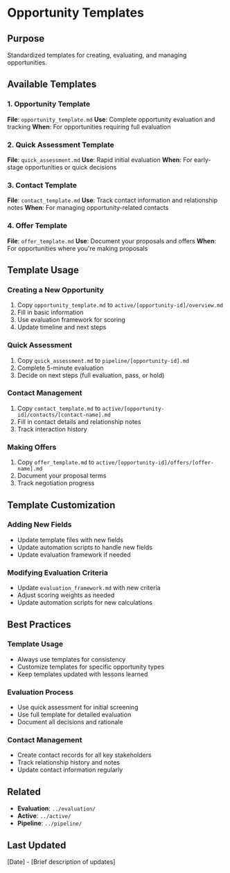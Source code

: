 # Opportunity Templates

## Purpose
Standardized templates for creating, evaluating, and managing opportunities.

## Available Templates

### 1. Opportunity Template
**File**: `opportunity_template.md`
**Use**: Complete opportunity evaluation and tracking
**When**: For opportunities requiring full evaluation

### 2. Quick Assessment Template
**File**: `quick_assessment.md`
**Use**: Rapid initial evaluation
**When**: For early-stage opportunities or quick decisions

### 3. Contact Template
**File**: `contact_template.md`
**Use**: Track contact information and relationship notes
**When**: For managing opportunity-related contacts

### 4. Offer Template
**File**: `offer_template.md`
**Use**: Document your proposals and offers
**When**: For opportunities where you're making proposals

## Template Usage

### Creating a New Opportunity
1. Copy `opportunity_template.md` to `active/[opportunity-id]/overview.md`
2. Fill in basic information
3. Use evaluation framework for scoring
4. Update timeline and next steps

### Quick Assessment
1. Copy `quick_assessment.md` to `pipeline/[opportunity-id].md`
2. Complete 5-minute evaluation
3. Decide on next steps (full evaluation, pass, or hold)

### Contact Management
1. Copy `contact_template.md` to `active/[opportunity-id]/contacts/[contact-name].md`
2. Fill in contact details and relationship notes
3. Track interaction history

### Making Offers
1. Copy `offer_template.md` to `active/[opportunity-id]/offers/[offer-name].md`
2. Document your proposal terms
3. Track negotiation progress

## Template Customization

### Adding New Fields
- Update template files with new fields
- Update automation scripts to handle new fields
- Update evaluation framework if needed

### Modifying Evaluation Criteria
- Update `evaluation_framework.md` with new criteria
- Adjust scoring weights as needed
- Update automation scripts for new calculations

## Best Practices

### Template Usage
- Always use templates for consistency
- Customize templates for specific opportunity types
- Keep templates updated with lessons learned

### Evaluation Process
- Use quick assessment for initial screening
- Use full template for detailed evaluation
- Document all decisions and rationale

### Contact Management
- Create contact records for all key stakeholders
- Track relationship history and notes
- Update contact information regularly

## Related
- **Evaluation**: `../evaluation/`
- **Active**: `../active/`
- **Pipeline**: `../pipeline/`

## Last Updated
[Date] - [Brief description of updates]
